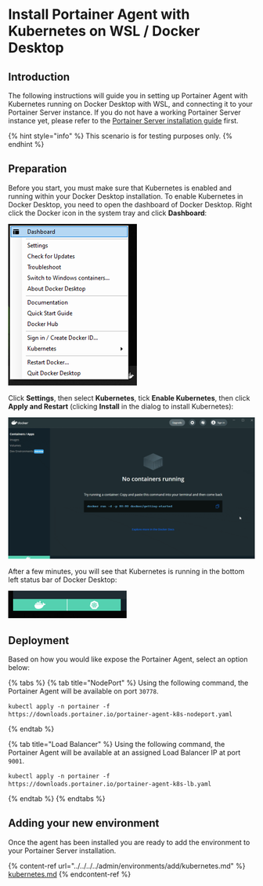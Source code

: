 # Install Portainer Agent with Kubernetes on WSL / Docker Desktop

## Introduction

The following instructions will guide you in setting up Portainer Agent with Kubernetes running on Docker Desktop with WSL, and connecting it to your Portainer Server instance. If you do not have a working Portainer Server instance yet, please refer to the [Portainer Server installation guide](../../server/kubernetes/wsl.md) first.

{% hint style="info" %}
This scenario is for testing purposes only.
{% endhint %}

## Preparation

Before you start, you must make sure that Kubernetes is enabled and running within your Docker Desktop installation. To enable Kubernetes in Docker Desktop, you need to open the dashboard of Docker Desktop. Right click the Docker icon in the system tray and click **Dashboard**:

![](../../../../.gitbook/assets/kube-wsl-1.png)

Click **Settings**, then select **Kubernetes**, tick **Enable Kubernetes**, then click **Apply and Restart** (clicking **Install** in the dialog to install Kubernetes):

![](../../../../.gitbook/assets/kube-wsl-2.gif)

After a few minutes, you will see that Kubernetes is running in the bottom left status bar of Docker Desktop:

![Docker is on the left, Kubernetes is on the right](../../../../.gitbook/assets/kube-wsl-4.png)

## Deployment

Based on how you would like expose the Portainer Agent, select an option below:

{% tabs %}
{% tab title="NodePort" %}
Using the following command, the Portainer Agent will be available on port `30778`.

```
kubectl apply -n portainer -f https://downloads.portainer.io/portainer-agent-k8s-nodeport.yaml
```
{% endtab %}

{% tab title="Load Balancer" %}
Using the following command, the Portainer Agent will be available at an assigned Load Balancer IP at port `9001`.

```
kubectl apply -n portainer -f https://downloads.portainer.io/portainer-agent-k8s-lb.yaml
```
{% endtab %}
{% endtabs %}

## Adding your new environment

Once the agent has been installed you are ready to add the environment to your Portainer Server installation.&#x20;

{% content-ref url="../../../../admin/environments/add/kubernetes.md" %}
[kubernetes.md](../../../../admin/environments/add/kubernetes.md)
{% endcontent-ref %}
